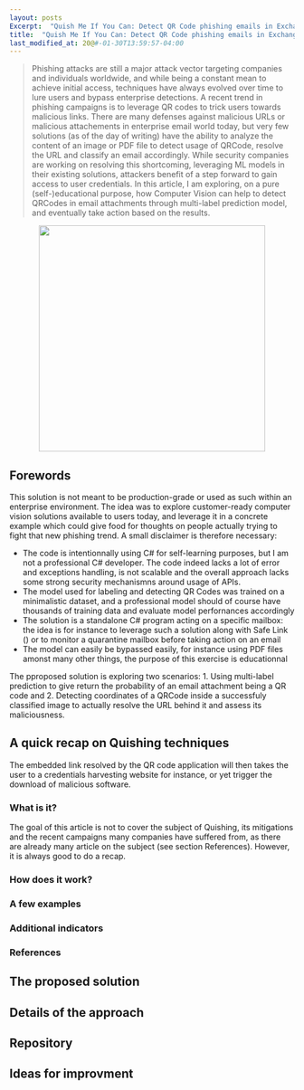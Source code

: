 ```yaml
---
layout: posts
Excerpt:  "Quish Me If You Can: Detect QR Code phishing emails in Exchange using computer vision"
title:  "Quish Me If You Can: Detect QR Code phishing emails in Exchange using computer vision"
last_modified_at: 20@#-01-30T13:59:57-04:00
---
```


> Phishing attacks are still a major attack vector targeting companies and individuals worldwide, and while being a constant mean to achieve initial access, techniques have always evolved over time to lure users and bypass enterprise detections. 
> A recent trend in phishing campaigns is to leverage QR codes to trick users towards malicious links. 
> There are many defenses against malicious URLs or malicious attachements in enterprise email world today, but very few solutions (as of the day of writing) have the ability to analyze the content of an image or PDF file to detect usage of QRCode, resolve the URL and classify an email accordingly.
> While security companies are working on resolving this shortcoming, leveraging ML models in their existing solutions, attackers benefit of a step forward to gain access to user credentials. 
> In this article, I am exploring, on a pure (self-)educational purpose, how Computer Vision can help to detect QRCodes in email attachments through multi-label prediction model, and eventually take action based on the results.

<div style="text-align:center">
<img src="https://i.pinimg.com/736x/2c/ef/ed/2cefed8eff6c9389d9322c1e1d6ebebc--marvel.jpg" width="400px" />
</div>

## Forewords

This solution is not meant to be production-grade or used as such within an enterprise environment. The idea was to explore customer-ready computer vision solutions available to users today, and leverage it in a concrete example which could give food for thoughts on people actually trying to fight that new phishing trend. 
A small disclaimer is therefore necessary:
- The code is intentionnally using C# for self-learning purposes, but I am not a professional C# developer. The code indeed lacks a lot of error and exceptions handling, is not scalable and the overall approach lacks some strong security mechanismns around usage of APIs.
- The model used for labeling and detecting QR Codes was trained on a minimalistic dataset, and a professional model should of course have thousands of training data and evaluate model perfornances accordingly
- The solution is a standalone C# program acting on a specific mailbox: the idea is for instance to leverage such a solution along with Safe Link () or to monitor a quarantine mailbox before taking action on an email
- The model can easily be bypassed easily, for instance using PDF files amonst many other things, the purpose of this exercise is educationnal

The pproposed solution is exploring two scenarios: 1. Using multi-label prediction to give return the probability of an email attachment being a QR code and 2. Detecting coordinates of a QRCode inside a successfuly classified image to actually resolve the URL behind it and assess its maliciousness.


## A quick recap on Quishing techniques

The embedded link resolved by the QR code application will then takes the user to a credentials harvesting website for instance, or yet trigger the download of malicious software. 

### What is it?

The goal of this article is not to cover the subject of Quishing, its mitigations and the recent campaigns many companies have suffered from, as there are already many article on the subject (see section References). However, it is always good to do a recap. 

### How does it work?
### A few examples
### Additional indicators 
### References

## The proposed solution

## Details of the approach 

## Repository 

## Ideas for improvment 
